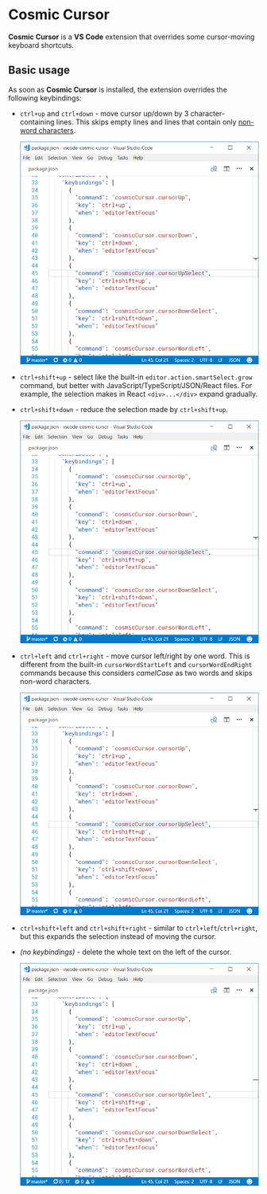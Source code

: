 # Cosmic Cursor

**Cosmic Cursor** is a **VS Code** extension that overrides some cursor-moving keyboard shortcuts.

## Basic usage

As soon as **Cosmic Cursor** is installed, the extension overrides the following keybindings:

- `ctrl+up` and `ctrl+down` - move cursor up/down by 3 character-containing lines. This skips empty lines and lines that contain only [non-word characters](https://www.w3schools.com/Jsref/jsref_regexp_wordchar_non.asp).

	![ctrl+up](docs/ctrl+up.gif)

- `ctrl+shift+up` - select like the built-in `editor.action.smartSelect.grow` command, but better with JavaScript/TypeScript/JSON/React files. For example, the selection makes in React `<div>...</div>` expand gradually.
- `ctrl+shift+down` - reduce the selection made by `ctrl+shift+up`.

	![ctrl+shift+up](docs/ctrl+shift+up.gif)

- `ctrl+left` and `ctrl+right` - move cursor left/right by one word. This is different from the built-in `cursorWordStartLeft` and `cursorWordEndRight` commands because this considers _camelCase_ as two words and skips non-word characters.

	![ctrl+right](docs/ctrl+right.gif)

- `ctrl+shift+left` and `ctrl+shift+right` - similar to `ctrl+left`/`ctrl+right`, but this expands the selection instead of moving the cursor.

- _(no keybindings)_ - delete the whole text on the left of the cursor.

	![shift+backspace](docs/shift+backspace.gif)
